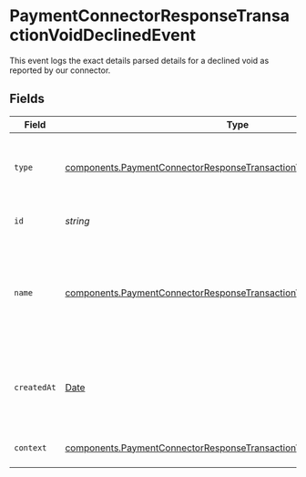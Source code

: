 # PaymentConnectorResponseTransactionVoidDeclinedEvent

This event logs the exact details parsed details for a declined void
as reported by our connector.


## Fields

| Field                                                                                                                                                            | Type                                                                                                                                                             | Required                                                                                                                                                         | Description                                                                                                                                                      | Example                                                                                                                                                          |
| ---------------------------------------------------------------------------------------------------------------------------------------------------------------- | ---------------------------------------------------------------------------------------------------------------------------------------------------------------- | ---------------------------------------------------------------------------------------------------------------------------------------------------------------- | ---------------------------------------------------------------------------------------------------------------------------------------------------------------- | ---------------------------------------------------------------------------------------------------------------------------------------------------------------- |
| `type`                                                                                                                                                           | [components.PaymentConnectorResponseTransactionVoidDeclinedEventType](../../models/components/paymentconnectorresponsetransactionvoiddeclinedeventtype.md)       | :heavy_minus_sign:                                                                                                                                               | The type of this resource. Is always `transaction-event`.                                                                                                        | transaction-event                                                                                                                                                |
| `id`                                                                                                                                                             | *string*                                                                                                                                                         | :heavy_minus_sign:                                                                                                                                               | The unique identifier for this event.                                                                                                                            | fe26475d-ec3e-4884-9553-f7356683f7f9                                                                                                                             |
| `name`                                                                                                                                                           | [components.PaymentConnectorResponseTransactionVoidDeclinedEventName](../../models/components/paymentconnectorresponsetransactionvoiddeclinedeventname.md)       | :heavy_minus_sign:                                                                                                                                               | The name of this resource. Is always `payment-connector-response-transaction-void-declined`.                                                                     | payment-connector-response-transaction-void-declined                                                                                                             |
| `createdAt`                                                                                                                                                      | [Date](https://developer.mozilla.org/en-US/docs/Web/JavaScript/Reference/Global_Objects/Date)                                                                    | :heavy_minus_sign:                                                                                                                                               | The date and time when this transaction was created in our system.                                                                                               | 2013-07-16T19:23:00.000+00:00                                                                                                                                    |
| `context`                                                                                                                                                        | [components.PaymentConnectorResponseTransactionVoidDeclinedEventContext](../../models/components/paymentconnectorresponsetransactionvoiddeclinedeventcontext.md) | :heavy_minus_sign:                                                                                                                                               | Additional context for this event.                                                                                                                               |                                                                                                                                                                  |